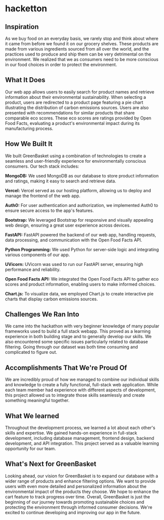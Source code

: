# hacketton

## Inspiration
As we buy food on an everyday basis, we rarely stop and think about where it came from before we found it on our grocery shelves. These products are made from various ingredients sourced from all over the world, and the practices used to produce and ship them can be very detrimental on the environment. We realized that we as consumers need to be more conscious in our food choices in order to protect the environment. 
## What It Does
Our web app allows users to easily search for product names and retrieve information about their environmental sustainability. When selecting a product, users are redirected to a product page featuring a pie chart illustrating the distribution of carbon emissions sources. Users are also presented with recommendations for similar products that share comparable eco scores. These eco scores are ratings provided by Open Food Facts, evaluating a product's environmental impact during its manufacturing process.
## How We Built It
We built GreenBasket using a combination of technologies to create a seamless and user-friendly experience for environmentally conscious consumers. Our tech stack includes:

**MongoDB:** We used MongoDB as our database to store product information and ratings, making it easy to search and retrieve data.

**Vercel:** Vercel served as our hosting platform, allowing us to deploy and manage the frontend of the web app.

**Auth0:** For user authentication and authorization, we implemented Auth0 to ensure secure access to the app's features.

**Bootstrap:** We leveraged Bootstrap for responsive and visually appealing web design, ensuring a great user experience across devices.

**FastAPI:** FastAPI powered the backend of our web app, handling requests, data processing, and communication with the Open Food Facts API.

**Python Programming:** We used Python for server-side logic and integrating various components of our app.

**UVicorn:** UVicorn was used to run our FastAPI server, ensuring high performance and reliability.

**Open Food Facts API:** We integrated the Open Food Facts API to gather eco scores and product information, enabling users to make informed choices.

**Chart.js:** To visualize data, we employed Chart.js to create interactive pie charts that display carbon emissions sources.

## Challenges We Ran Into
We came into the hackathon with very beginner knowledge of many popular frameworks used to build a full stack webapp. This proved as a learning experience in both building stage and to generally develop our skills. We also encountered some specific issues particularly related to database filtering. Going through our dataset was both time consuming and complicated to figure out. 
## Accomplishments That We're Proud Of
We are incredibly proud of how we managed to combine our individual skills and knowledge to create a fully functional, full-stack web application. While each team member had experience with different aspects of development, this project allowed us to integrate those skills seamlessly and create something meaningful together.
## What We learned
Throughout the development process, we learned a lot about each other's skills and expertise. We gained hands-on experience in full-stack development, including database management, frontend design, backend development, and API integration. This project served as a valuable learning opportunity for our team.
## What's Next for GreenBasket
Looking ahead, our vision for GreenBasket is to expand our database with a wider range of products and enhance filtering options. We want to provide users with even more detailed and personalized information about the environmental impact of the products they choose. We hope to enhance the cart feature to track progress over time. 
Overall, GreenBasket is just the beginning of our journey towards promoting sustainable choices and protecting the environment through informed consumer decisions. We're excited to continue developing and improving our app in the future.
